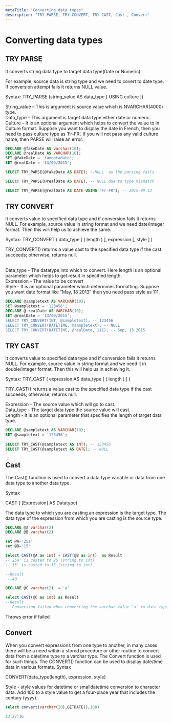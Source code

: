```yaml
---
metaTitle: "Converting data types"
description: "TRY PARSE, TRY CONVERT, TRY CAST, Cast , Convert"
---
```


# Converting data types



## TRY PARSE


It converts string data type to target data type(Date or Numeric).

For example, source data is string type and we need to covert to date type. If conversion attempt fails it returns NULL value.

Syntax: TRY_PARSE (string_value AS data_type [ USING culture ])

String_value – This is argument is source value which is NVARCHAR(4000) type.
<br>Data_type – This argument is target data type either date or numeric.
<br>Culture – It is an optional argument which helps to convert the value to in Culture format. Suppose you want to display the date in French, then you need to pass culture type as ‘Fr-FR’. If you will not pass any valid culture name, then PARSE will raise an error.

```sql
DECLARE @fakeDate AS varchar(10);  
DECLARE @realDate AS VARCHAR(10);  
SET @fakeDate = 'iamnotadate'; 
SET @realDate = '13/09/2015';   

SELECT TRY_PARSE(@fakeDate AS DATE); --NULL  as the parsing fails

SELECT TRY_PARSE(@realDate AS DATE); -- NULL due to type mismatch

SELECT TRY_PARSE(@realDate AS DATE USING 'Fr-FR'); -- 2015-09-13 

```



## TRY CONVERT


It converts value to specified data type and if conversion fails it returns NULL. For example, source value in string format and we need date/integer format. Then this will help us to achieve the same.

Syntax: TRY_CONVERT ( data_type [ ( length ) ], expression [, style ] )

TRY_CONVERT()  returns a value cast to the specified data type if the cast succeeds; otherwise, returns null.

<br>Data_type - The datatype into which to convert. Here length is an optional parameter which helps to get result in specified length.
<br>Expression - The value to be convert
<br>Style - It is an optional parameter which determines formatting. Suppose you want date format like “May, 18 2013” then you need pass style as 111.

```sql
DECLARE @sampletext AS VARCHAR(10);  
SET @sampletext = '123456';  
DECLARE @ realDate AS VARCHAR(10);  
SET @realDate = '13/09/2015’;  
SELECT TRY_CONVERT(INT, @sampletext); -- 123456  
SELECT TRY_CONVERT(DATETIME, @sampletext); -- NULL  
SELECT TRY_CONVERT(DATETIME, @realDate, 111); -- Sep, 13 2015  

```



## TRY CAST


It converts value to specified data type and if conversion fails it returns NULL. For example, source value in string format and we need it in double/integer format. Then this will help us in achieving it.

Syntax: TRY_CAST ( expression AS data_type [ ( length ) ] )

TRY_CAST() returns a value cast to the specified data type if the cast succeeds; otherwise, returns null.

Expression - The source value which will go to cast.
<br>Data_type - The target data type the source value will cast.
<br>Length - It is an optional parameter that specifies the length of target data type.

```sql
DECLARE @sampletext AS VARCHAR(10);  
SET @sampletext = '123456';  
  
SELECT TRY_CAST(@sampletext AS INT); -- 123456  
SELECT TRY_CAST(@sampletext AS DATE); -- NULL  

```



## Cast 


The Cast() function is used to convert a data type variable or data from one data type to another data type.

Syntax

CAST ( [Expression] AS Datatype)

The data type to which you are casting an expression is the target type. The data type of the expression from which you are casting is the source type.

```sql
DECLARE @A varchar(2)    
DECLARE @B varchar(2)

set @A='25a'    
set @B='15'

Select CAST(@A as int) + CAST(@B as int)  as Result 
--'25a' is casted to 25 (string to int)
--'15' is casted to 15 (string to int)

--Result 
 --40

DECLARE @C varchar(2)  = 'a'    

select CAST(@C as int) as Result    
--Result
 --Conversion failed when converting the varchar value 'a' to data type int.

```

Throws error if failed



## Convert


When you convert expressions from one type to another, in many cases there will be a need within a stored procedure or other routine to convert data from a datetime type to a varchar type. The Convert function is used for such things. The CONVERT() function can be used to display date/time data in various formats.
Syntax

CONVERT(data_type(length), expression, style)

Style - style values for datetime or smalldatetime conversion to character data.  Add 100 to a style value to get a four-place year that includes the century (yyyy).

```sql
select convert(varchar(20),GETDATE(),108) 

13:27:16

```


